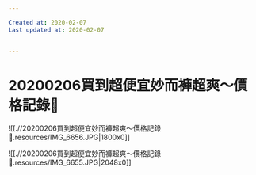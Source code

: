 ```yaml
---

Created at: 2020-02-07
Last updated at: 2020-02-07


---
```


# 20200206買到超便宜妙而褲超爽～價格記錄📝


![[.//20200206買到超便宜妙而褲超爽～價格記錄📝.resources/IMG_6656.JPG\|1800x0]]

![[.//20200206買到超便宜妙而褲超爽～價格記錄📝.resources/IMG_6655.JPG\|2048x0]]

